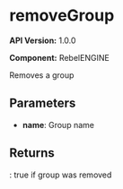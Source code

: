 # removeGroup

**API Version:** 1.0.0

**Component:** RebelENGINE

Removes a group

## Parameters

- **name**: Group name

## Returns

: true if group was removed

